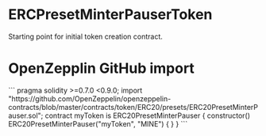 # ERCPresetMinterPauserToken
Starting point for initial token creation contract.

# OpenZepplin GitHub import
<!--- myToken.sol full example logic --!>
```
    pragma solidity >=0.7.0 <0.9.0;
    import "https://github.com/OpenZeppelin/openzeppelin-contracts/blob/master/contracts/token/ERC20/presets/ERC20PresetMinterPauser.sol";
    contract myToken is ERC20PresetMinterPauser {
        constructor() ERC20PresetMinterPauser("myToken", "MINE") {
        }
    }
```
